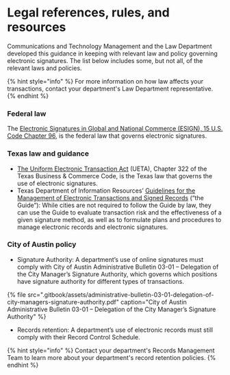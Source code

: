 # Legal references, rules, and resources

Communications and Technology Management and the Law Department developed this guidance in keeping with relevant law and policy governing electronic signatures. The list below includes some, but not all, of the relevant laws and policies.  

{% hint style="info" %}
For more information on how law affects your transactions, contact your department's Law Department representative.
{% endhint %}

### Federal law

The [Electronic Signatures in Global and National Commerce \(ESIGN\), 15 U.S. Code Chapter 96](https://uscode.house.gov/view.xhtml?path=/prelim@title15/chapter96&edition=prelim), is the federal law that governs electronic signatures.  

### Texas law and guidance

* [The Uniform Electronic Transaction Act](https://statutes.capitol.texas.gov/Docs/BC/htm/BC.322.htm) \(UETA\), Chapter 322 of the Texas Business & Commerce Code, is the Texas law that governs the use of electronic signatures.   
* Texas Department of Information Resources’ [Guidelines for the Management of Electronic Transactions and Signed Records](http://publishingext.dir.texas.gov/portal/internal/resources/DocumentLibrary/Texas%20Uniform%20Electronic%20Transactions%20Act%20%28UETA%29%20Guidelines.pdf) \(“the Guide”\): While cities are not required to follow the Guide by law, they can use the Guide to evaluate transaction risk and the effectiveness of a given signature method, as well as to formulate plans and procedures to manage electronic records and electronic signatures.  

### City of Austin policy

* Signature Authority: A department’s use of online signatures must comply with City of Austin Administrative Bulletin 03-01 – Delegation of the City Manager’s Signature Authority, which governs which positions have signature authority for different types of transactions.  

{% file src=".gitbook/assets/administrative-bulletin-03-01-delegation-of-city-managers-signature-authority.pdf" caption="City of Austin Administrative Bulletin 03-01 – Delegation of the City Manager’s Signature Authority" %}

* Records retention: A department’s use of electronic records must still comply with their Record Control Schedule. 

{% hint style="info" %}
Contact your department's Records Management Team to learn more about your department's record retention policies.
{% endhint %}

